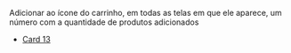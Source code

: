 Adicionar ao ícone do carrinho, em todas as telas em que ele aparece, um número com a quantidade de produtos adicionados

- [Card 13](https://github.com/my-org/my-repo/tree/master/wireframes/card_13.png)
